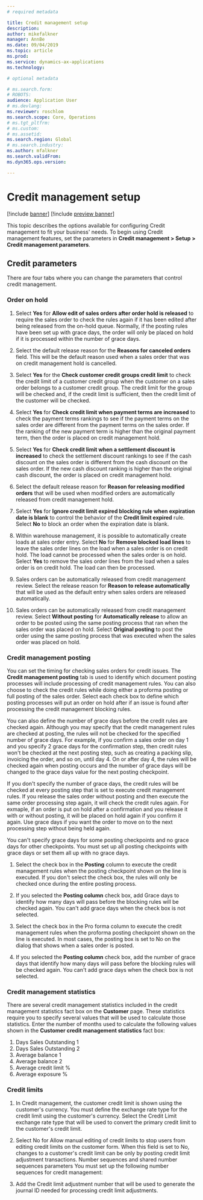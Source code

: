 ```yaml
---
# required metadata

title: Credit management setup
description: 
author: mikefalkner
manager: AnnBe
ms.date: 09/04/2019
ms.topic: article
ms.prod: 
ms.service: dynamics-ax-applications
ms.technology: 

# optional metadata

# ms.search.form:  
# ROBOTS: 
audience: Application User
# ms.devlang: 
ms.reviewer: roschlom
ms.search.scope: Core, Operations
# ms.tgt_pltfrm: 
# ms.custom: 
# ms.assetid: 
ms.search.region: Global
# ms.search.industry: 
ms.author: mfalkner
ms.search.validFrom: 
ms.dyn365.ops.version: 

---
```


# Credit management setup
[!include [banner](../includes/banner.md)]
[!include [preview banner](../includes/preview-banner.md)]

This topic describes the options available for configuring Credit management to fit your business' needs. To begin using Credit management features, set the parameters in **Credit management > Setup > Credit management parameters**.

## Credit parameters

There are four tabs where you can change the parameters that control credit management.

### Order on hold

1.	Select **Yes** for **Allow edit of sales orders after order hold is released** to require the sales order to check the rules again if it has been edited after being released from the on-hold queue. Normally, if the posting rules have been set up with grace days, the order will only be placed on hold if it is processed within the number of grace days.

2.	Select the default release reason for the **Reasons for canceled orders** field. This will be the default reason used when a sales order that was on credit management hold is cancelled.

3. Select **Yes** for the **Check customer credit groups credit limit** to check the credit limit of a customer credit group when the customer on a sales order belongs to a customer credit group. The credit limit for the group will be checked and, if the credit limit is sufficient, then the credit limit of the customer will be checked.

4. Select **Yes** for **Check credit limit when payment terms are increased** to check the payment terms rankings to see if the payment terms on the sales order are different from the payment terms on the sales order. If the ranking of the new payment term is higher than the original payment term, then the order is placed on credit management hold.

5. Select **Yes** for **Check credit limit when a settlement discount is increased** to check the settlement discount rankings to see if the cash discount on the sales order is different from the cash discount on the sales order. If the new cash discount ranking is higher than the original cash discount, the order is placed on credit management hold.

6. Select the default release reason for **Reason for releasing modified orders** that will be used when modified orders are automatically released from credit management hold.

7. Select **Yes** for **Ignore credit limit expired blocking rule when expiration date is blank** to control the behavior of the **Credit limit expired** rule. Select **No** to block an order when the expiration date is blank.

8. Within warehouse management, it is possible to automatically create loads at sales order entry. Select **No** for **Remove blocked load lines** to leave the sales order lines on the load when a sales order is on credit hold. The load cannot be processed when the sales order is on hold. Select **Yes** to remove the sales order lines from the load when a sales order is on credit hold. The load can then be processed.

9. Sales orders can be automatically released from credit management review. Select the release reason for **Reason to release automatically** that will be used as the default entry when sales orders are released automatically.

10.	Sales orders can be automatically released from credit management review. Select **Without posting** for **Automatically release** to allow an order to be posted using the same posting process that ran when the sales order was placed on hold. Select **Original posting** to post the order using the same posting process that was executed when the sales order was placed on hold.

### Credit management posting

You can set the timing for checking sales orders for credit issues. The **Credit management posting** tab is used to identify which document posting processes will include processing of credit management rules. You can also choose to check the credit rules while doing either a proforma posting or full posting of the sales order. Select each check box to define which posting processes will put an order on hold after if an issue is found after processing the credit management blocking rules.

You can also define the number of grace days before the credit rules are checked again. Although you may specify that the credit management rules are checked at posting, the rules will not be checked for the specified number of grace days. For example, if you confirm a sales order on day 1 and you specify 2 grace days for the confirmation step, then credit rules won't be checked at the next posting step, such as creating a packing slip, invoicing the order, and so on, until day 4. On or after day 4, the rules will be checked again when posting occurs and the number of grace days will be changed to the grace days value for the next posting checkpoint.

If you don't specify the number of grace days, the credit rules will be checked at every posting step that is set to execute credit management rules. If you release the sales order without posting and then execute the same order processing step again, it will check the credit rules again. For exmaple, if an order is put on hold after a confirmation and you release it with or without posting, it will be placed on hold again if you confirm it again. Use grace days if you want the order to move on to the next processing step without being held again.

You can't specify grace days for some posting checkpoints and no grace days for other checkpoints. You must set up all posting checkpoints with grace days or set them all up with no grace days.

1. Select the check box in the **Posting** column to execute the credit management rules when the posting checkpoint shown on the line is executed. If you don't select the check box, the rules will only be checked once during the entire posting process.

2. If you selected the **Posting column** check box, add Grace days to identify how many days will pass before the blocking rules will be checked again. You can't add grace days when the check box is not selected.

3. Select the check box in the Pro forma column to execute the credit management rules when the proforma posting checkpoint shown on the line is executed. In most cases, the posting box is set to No on the dialog that shows when a sales order is posted.

4. If you selected the **Posting column** check box, add the number of grace days that identify how many days will pass before the blocking rules will be checked again. You can't add grace days when the check box is not selected.

### Credit management statistics

There are several credit management statistics included in the credit management statistics fact box on the **Customer** page. These statistics require you to specify several values that will be used to calculate those statistics. Enter the number of months used to calculate the following values shown in the **Customer credit management statistics** fact box:

1.	Days Sales Outstanding 1
2.	Days Sales Outstanding 2
3.	Average balance 1
4.	Average balance 2
5.	Average credit limit %
6.	Average exposure %

### Credit limits

1.	In Credit management, the customer credit limit is shown using the customer's currency. You must define the exchange rate type for the credit limit using the customer's currency. Select the Credit Limit exchange rate type that will be used to convert the primary credit limit to the customer's credit limit.

2.	Select No for Allow manual editing of credit limits to stop users from editing credit limits on the customer form. When this field is set to No, changes to a customer's credit limit can be only by posting credit limit adjustment transactions.
Number sequences and shared number sequences parameters
You must set up the following number sequences for credit management:

1.	Add the Credit limit adjustment number that will be used to generate the journal ID needed for processing credit limit adjustments.
